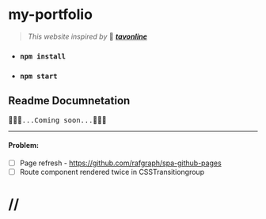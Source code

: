# my-portfolio

> _This website inspired by_ 🚀 [***tavonline***](https://dribbble.com/tavonline "dribbble")

- ### ```npm install```
- ### ```npm start```

## Readme Documnetation
:rocket::confetti_ball::balloon:<samp>...Coming soon...</samp>:rocket::confetti_ball::balloon:

---

#### Problem:
- [ ] Page refresh - https://github.com/rafgraph/spa-github-pages 
- [ ] Route component rendered twice in CSSTransitiongroup

# //

